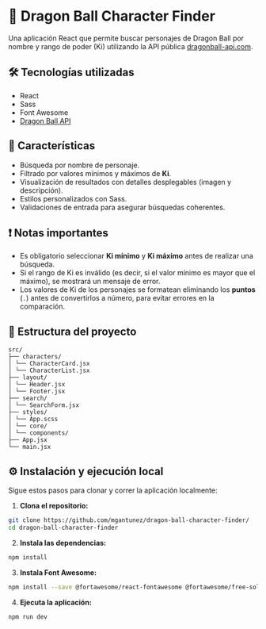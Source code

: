 # 🐉 Dragon Ball Character Finder

Una aplicación React que permite buscar personajes de Dragon Ball por nombre y rango de poder (Ki) utilizando la API pública [dragonball-api.com](https://web.dragonball-api.com/documentation).

## 🛠️ Tecnologías utilizadas

- React
- Sass
- Font Awesome
- [Dragon Ball API](https://web.dragonball-api.com/documentation)

## 🚀 Características

- Búsqueda por nombre de personaje.
- Filtrado por valores mínimos y máximos de **Ki**.
- Visualización de resultados con detalles desplegables (imagen y descripción).
- Estilos personalizados con Sass.
- Validaciones de entrada para asegurar búsquedas coherentes.

## ❗ Notas importantes

- Es obligatorio seleccionar **Ki mínimo** y **Ki máximo** antes de realizar una búsqueda.
- Si el rango de Ki es inválido (es decir, si el valor mínimo es mayor que el máximo), se mostrará un mensaje de error.
- Los valores de Ki de los personajes se formatean eliminando los **puntos** (`.`) antes de convertirlos a número, para evitar errores en la comparación.

## 📁 Estructura del proyecto

```
src/
├── characters/
│ └── CharacterCard.jsx
│ └── CharacterList.jsx
├── layout/
│ └── Header.jsx
│ └── Footer.jsx
├── search/
│ └── SearchForm.jsx
├── styles/
│ └── App.scss
│ └── core/
│ └── components/
├── App.jsx
└── main.jsx
```

## ⚙️ Instalación y ejecución local

Sigue estos pasos para clonar y correr la aplicación localmente:

1. **Clona el repositorio:**

```bash
git clone https://github.com/mgantunez/dragon-ball-character-finder/
cd dragon-ball-character-finder

```

2. **Instala las dependencias:**

```bash
npm install

```

3. **Instala Font Awesome:**

```bash
npm install --save @fortawesome/react-fontawesome @fortawesome/free-solid-svg-icons @fortawesome/fontawesome-svg-core

```

4. **Ejecuta la aplicación:**

```bash
npm run dev
```
